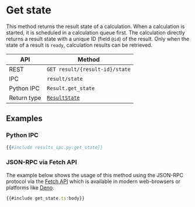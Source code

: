 # Get state

This method returns the result state of a calculation. When a calculation is started, it is
scheduled in a calculation queue first. The calculation directly returns a result state with
a unique ID (field `@id`) of the result. Only when the state of a result is `ready`, calculation
results can be retrieved.


| API         | Method                                                                          |
|-------------|---------------------------------------------------------------------------------|
| REST        | `GET result/{result-id}/state`                                                  |
| IPC         | `result/state`                                                                  |
| Python IPC  | `Result.get_state`                                                              |
| Return type | [`ResultState`](http://greendelta.github.io/olca-schema/classes/ResultState.html) |

## Examples

### Python IPC

```py
{{#include results_ipc.py:get_state}}
```

### JSON-RPC via Fetch API

The example below shows the usage of this method using the JSON-RPC protocol via
the [Fetch API](https://developer.mozilla.org/en-US/docs/Web/API/Fetch_API)
which is available in modern web-browsers or platforms like
[Deno](https://deno.land/).

```ts
{{#include get_state.ts:body}}
```

